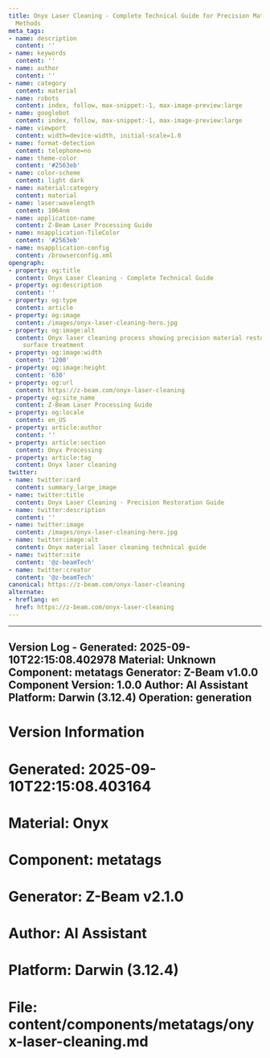 ```yaml
---
title: Onyx Laser Cleaning - Complete Technical Guide for Precision Material Restoration
  Methods
meta_tags:
- name: description
  content: ''
- name: keywords
  content: ''
- name: author
  content: ''
- name: category
  content: material
- name: robots
  content: index, follow, max-snippet:-1, max-image-preview:large
- name: googlebot
  content: index, follow, max-snippet:-1, max-image-preview:large
- name: viewport
  content: width=device-width, initial-scale=1.0
- name: format-detection
  content: telephone=no
- name: theme-color
  content: '#2563eb'
- name: color-scheme
  content: light dark
- name: material:category
  content: material
- name: laser:wavelength
  content: 1064nm
- name: application-name
  content: Z-Beam Laser Processing Guide
- name: msapplication-TileColor
  content: '#2563eb'
- name: msapplication-config
  content: /browserconfig.xml
opengraph:
- property: og:title
  content: Onyx Laser Cleaning - Complete Technical Guide
- property: og:description
  content: ''
- property: og:type
  content: article
- property: og:image
  content: /images/onyx-laser-cleaning-hero.jpg
- property: og:image:alt
  content: Onyx laser cleaning process showing precision material restoration and
    surface treatment
- property: og:image:width
  content: '1200'
- property: og:image:height
  content: '630'
- property: og:url
  content: https://z-beam.com/onyx-laser-cleaning
- property: og:site_name
  content: Z-Beam Laser Processing Guide
- property: og:locale
  content: en_US
- property: article:author
  content: ''
- property: article:section
  content: Onyx Processing
- property: article:tag
  content: Onyx laser cleaning
twitter:
- name: twitter:card
  content: summary_large_image
- name: twitter:title
  content: Onyx Laser Cleaning - Precision Restoration Guide
- name: twitter:description
  content: ''
- name: twitter:image
  content: /images/onyx-laser-cleaning-hero.jpg
- name: twitter:image:alt
  content: Onyx material laser cleaning technical guide
- name: twitter:site
  content: '@z-beamTech'
- name: twitter:creator
  content: '@z-beamTech'
canonical: https://z-beam.com/onyx-laser-cleaning
alternate:
- hreflang: en
  href: https://z-beam.com/onyx-laser-cleaning
---
```


---
Version Log - Generated: 2025-09-10T22:15:08.402978
Material: Unknown
Component: metatags
Generator: Z-Beam v1.0.0
Component Version: 1.0.0
Author: AI Assistant
Platform: Darwin (3.12.4)
Operation: generation
---

# Version Information
# Generated: 2025-09-10T22:15:08.403164
# Material: Onyx
# Component: metatags
# Generator: Z-Beam v2.1.0
# Author: AI Assistant
# Platform: Darwin (3.12.4)
# File: content/components/metatags/onyx-laser-cleaning.md